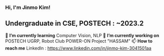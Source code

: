 ### Hi, I'm Jinmo Kim!

## Undergraduate in CSE, POSTECH : ~2023.2
🌱 **I’m currently learning** Computer Vision, NLP 
🔭 **I’m currently working on** POSTECH UGRP, Robot Club POWER-ON Project "HASSAM"
📫 **How to reach me** LinkedIn : https://www.linkedin.com/in/jinmo-kim-3041501aa

<!--
**JinmoKIM1012/JinmoKIM1012** is a ✨ _special_ ✨ repository because its `README.md` (this file) appears on your GitHub profile.

Here are some ideas to get you started:

- 🔭 I’m currently working on ...
- 🌱 I’m currently learning ...
- 👯 I’m looking to collaborate on ...
- 🤔 I’m looking for help with ...
- 💬 Ask me about ...
- 📫 How to reach me: ...
- 😄 Pronouns: ...
- ⚡ Fun fact: ...
-->
